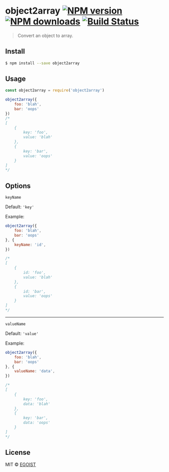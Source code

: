 # object2array [![NPM version](https://img.shields.io/npm/v/object2array.svg)](https://npmjs.com/package/object2array) [![NPM downloads](https://img.shields.io/npm/dm/object2array.svg)](https://npmjs.com/package/object2array) [![Build Status](https://img.shields.io/circleci/project/egoist/object2array/master.svg)](https://circleci.com/gh/egoist/object2array)

> Convert an object to array.

## Install

```bash
$ npm install --save object2array
```

## Usage

```js
const object2array = require('object2array')

object2array({
	foo: 'blah',
	bar: 'oops'
})
/*
[
	{
		key: 'foo',
		value: 'blah'
	},
	{
		key: 'bar',
		value: 'oops'
	}
]
*/
```

## Options

`keyName`

Default: `'key'`

Example:

```js
object2array({
	foo: 'blah',
	bar: 'oops'
}, {
	keyName: 'id',
})

/*
[
	{
		id: 'foo',
		value: 'blah'
	},
	{
		id: 'bar',
		value: 'oops'
	}
]
*/
```

---

`valueName`

Default: `'value'`

Example:

```js
object2array({
	foo: 'blah',
	bar: 'oops'
}, {
	valueName: 'data',
})

/*
[
	{
		key: 'foo',
		data: 'blah'
	},
	{
		key: 'bar',
		data: 'oops'
	}
]
*/

```

## License

MIT © [EGOIST](https://github.com/egoist)
